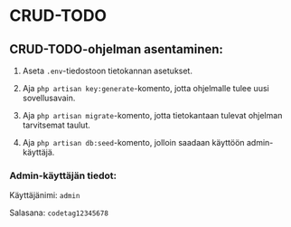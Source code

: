 # CRUD-TODO

## CRUD-TODO-ohjelman asentaminen:

1. Aseta `.env`-tiedostoon tietokannan asetukset.

   

2. Aja `php artisan key:generate`-komento, jotta ohjelmalle tulee uusi sovellusavain.

   

3. Aja `php artisan migrate`-komento, jotta tietokantaan tulevat ohjelman tarvitsemat taulut.

   

4. Aja `php artisan db:seed`-komento, jolloin saadaan käyttöön admin-käyttäjä.

### Admin-käyttäjän tiedot:

Käyttäjänimi: `admin`

Salasana: `codetag12345678`


